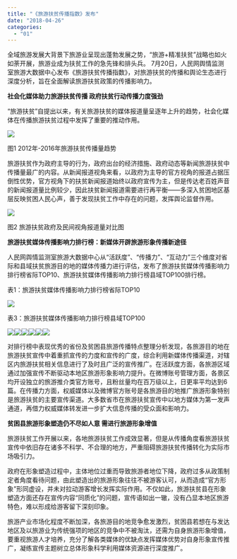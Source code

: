 ```yaml
---
title: "《旅游扶贫传播指数》发布"
date: "2018-04-26"
categories: 
  - "01"
---
```


全域旅游发展大背景下旅游业呈现出蓬勃发展之势，“旅游+精准扶贫”战略也如火如荼开展，旅游业成为扶贫工作的急先锋和排头兵。 7月20日，人民网舆情监测室旅游大数据中心发布《旅游扶贫传播指数》，对旅游扶贫的传播和舆论生态进行深度分析，旨在全面解读旅游扶贫政策的传播影响力。

**社会化媒体助力旅游扶贫传播 政府扶贫行动传播力度强劲**

“旅游扶贫”自提出以来，有关旅游扶贫的媒体报道量呈逐年上升的趋势，社会化媒体在传播旅游扶贫过程中发挥了重要的推动作用。

![](images/20180426004127-87.jpg)

图1 2012年-2016年旅游扶贫传播量趋势

旅游扶贫作为政府主导的行为，政府出台的经济措施、政府动态等新闻旅游扶贫中传播量最广的内容。从新闻报道视角来看，以政府为主导的官方视角的报道占据压倒性优势，官方视角下的扶贫新闻报道始终以政府宣传为主，但是传达老百姓声音的新闻报道量比例较少，因此扶贫新闻报道需要进行再平衡——多深入贫困地区基层反映贫困人民心声，善于发现扶贫工作中存在的问题，发挥舆论监督作用。

![](images/20180426004127-9.jpg)

图2 旅游扶贫政府及民间视角报道量对比图

**旅游扶贫媒体传播影响力排行榜：新媒体开辟旅游形象传播新途径**

人民网舆情监测室旅游大数据中心从“活跃度”、“传播力”、“互动力”三个维度对省际和县域扶贫旅游目的地的媒体传播力进行评估，发布了旅游扶贫媒体传播影响力排行榜省际TOP10、旅游扶贫媒体传播影响力排行榜县域TOP100排行榜。

表1：旅游扶贫媒体传播影响力排行榜省际TOP10

![](images/20180426004127-78.jpg)

表3：旅游扶贫媒体传播影响力排行榜县域TOP100

![](images/20180426004128-29.jpg)![](images/20180426004128-98.jpg)![](images/20180426004128-32.jpg)![](images/20180426004129-21.jpg)![](images/20180426004129-73.jpg)![](images/20180426004129-93.jpg)

对排行榜中表现优秀的省份及贫困县旅游传播特点整理分析发现，各旅游目的地在旅游扶贫宣传中着重抓宣传的力度和宣传的广度，综合利用新媒体传播渠道，对辖区内旅游扶贫相关信息进行了及时且广泛的宣传推广。在活跃度方面，各旅游区域通过加强宣传不断驱动本地区旅游形象影响力提升。在微博账号管理方面，各景区均开设独立的旅游推介类官方账号，且粉丝量均在百万级以上，日更率平均达到6篇。在传播力方面，权威媒体以及微博官方账号是各旅游目的地推广旅游形象特别是旅游扶贫的主要宣传渠道。大多数省市在旅游扶贫宣传中以地方媒体为第一发声通道，再借力权威媒体转发进一步扩大信息传播的受众面和影响力。

**贫困县旅游形象塑造仍不尽如人意 需进行旅游形象增值**

旅游扶贫工作开展以来，各地旅游扶贫工作成效显著，但是从传播角度看旅游扶贫宣传中依旧存在诸多不科学、不合理的地方，严重阻碍旅游扶贫传播转化为实际市场吸引力。

政府在形象塑造过程中，主体地位过重而导致旅游者地位下降，政府过多从政策制定者角度看待问题，由此塑造出的旅游形象往往不被游客认可，从而造成“官方形象”形同虚设，并未对拉动游客增长发挥实际作用。不仅如此，旅游扶贫县在形象塑造方面还存在宣传内容“同质化”的问题，宣传语如出一辙，没有凸显本地区旅游特色，难以形成给游客留下深刻印象。

旅游产业市场化程度不断加深，各旅游目的地竞争愈发激烈，贫困县若想在与发达地区及以旅游业为传统强项的地区的竞争中不被淘汰，还需为自身旅游形象增值，要重视旅游人才培养，充分了解各类媒体的优缺点发挥媒体优势对自身形象宣传推广，凝练宣传主题树立总体形象科学利用媒体资源进行深度推广。
